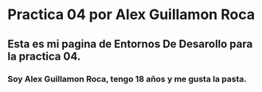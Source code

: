 # Practica 04 por Alex Guillamon Roca
## Esta es mi pagina de Entornos De Desarollo para la practica 04.
### Soy Alex Guillamon Roca, tengo 18 años y me gusta la pasta.

